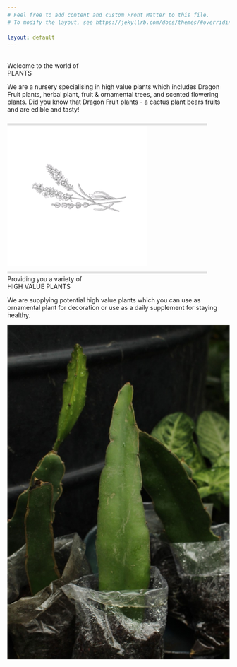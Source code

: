 ```yaml
---
# Feel free to add content and custom Front Matter to this file.
# To modify the layout, see https://jekyllrb.com/docs/themes/#overriding-theme-defaults

layout: default
---
```

<div class="div-banner">
<br/>
<span class="header-banner-start">Welcome to the world of</span>
<br/>
<span class="header-banner-end">PLANTS</span>
<br/>
<p class="header-banner-text">
We are a nursery specialising in high value plants which includes Dragon Fruit plants, herbal plant, fruit & ornamental trees, and scented flowering plants.
Did you know that Dragon Fruit plants - a cactus plant bears fruits and are edible and tasty!
</p>


</div>
<div>
<img src="/assets/images/line.png"/>
<img src="/assets/images/twig-plant-drawing.png"/>
<img src="/assets/images/line.png"/>

</div>
<div>
<span>
<span class="showcase-title-start">
Providing you a variety of</span>
<br />
<span class="showcase-title-end">
HIGH VALUE PLANTS</span>
<br/>
<p class="showcase-text">
We are supplying potential high value plants which you can use as ornamental plant for decoration or use as a daily 
supplement for staying healthy.
</p>
</span>
<img src="/assets/images/dragon.jpg"/>
</div>
